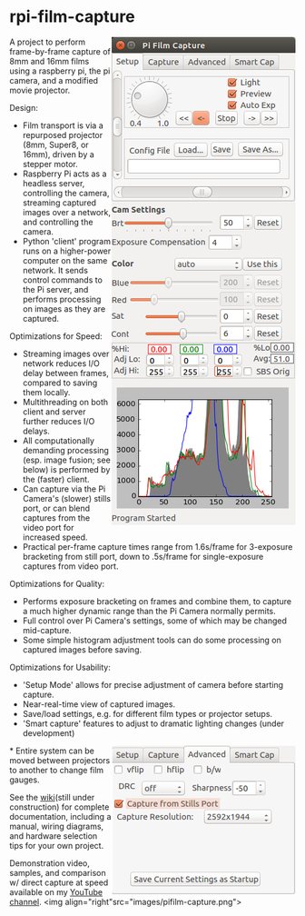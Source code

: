 # rpi-film-capture

<img align="right" src="images/pifilm-setup.png">
A project to perform frame-by-frame capture of 8mm and 16mm films using a raspberry pi, the pi camera, and a modified movie projector. 

Design:
* Film transport is via a repurposed projector (8mm, Super8, or 16mm), driven by a stepper motor. 
* Raspberry Pi acts as a headless server, controlling the camera, streaming captured images over a network, and controlling the camera.
* Python 'client' program runs on a higher-power computer on the same network. It sends control commands to the Pi server, and performs processing on images as they are captured.

Optimizations for Speed:
* Streaming images over network reduces I/O delay between frames, compared to saving them locally.
* Multithreading on both client and server further reduces I/O delays.
* All computationally demanding processing (esp. image fusion; see below) is performed by the (faster) client.
* Can capture via the Pi Camera's (slower) stills port, or can blend captures from the video port for increased speed.
* Practical per-frame capture times range from 1.6s/frame for 3-exposure bracketing from still port, down to .5s/frame for single-exposure captures from video port.

Optimizations for Quality:
* Performs exposure bracketing on frames and combine them, to capture a much higher dynamic range than the Pi Camera normally permits.
* Full control over Pi Camera's settings, some of which may be changed mid-capture.
* Some simple histogram adjustment tools can do some processing on captured images before saving.

Optimizations for Usability:
* 'Setup Mode' allows for precise adjustment of camera before starting capture.
* Near-real-time view of captured images.
* Save/load settings, e.g. for different film types or projector setups.
* 'Smart capture' features to adjust to dramatic lighting changes (under development)
<img  align="right" src="images/pifilm-advanced.png">
* Entire system can be moved between projectors to another to change film gauges.

See the [wiki](https://github.com/jphfilm/rpi-film-capture/wiki)(still under construction) for complete documentation, including a manual, wiring diagrams, and hardware selection tips for your own project.

Demonstration video, samples, and comparison w/ direct capture at speed available on my [YouTube channel](https://www.youtube.com/channel/UCQi6WqZvf4OT9eOhWeVfKMg).
<img  align="right"src="images/pifilm-capture.png">

